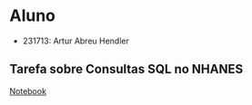# Aluno
* 231713: Artur Abreu Hendler

## Tarefa sobre Consultas SQL no NHANES
[Notebook](notebook/lab03-nhanes.ipynb)

